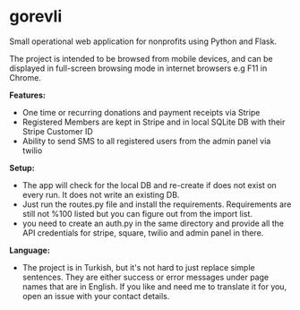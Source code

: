 # gorevli
Small operational web application for nonprofits using Python and Flask.
 
The project is intended to be browsed from mobile devices, and can be displayed in full-screen browsing mode in internet browsers e.g F11 in Chrome.


<b>Features:</b><br>
- One time or recurring donations and payment receipts via Stripe
- Registered Members are kept in Stripe and in local SQLite DB with their Stripe Customer ID
- Ability to send SMS to all registered users from the admin panel via twilio

<b>Setup:</b><br>
- The app will check for the local DB and re-create if does not exist on every run. It does not write an existing DB.
- Just run the routes.py file and install the requirements.
Requirements are still not %100 listed but you can figure out from the import list.
- you need to create an auth.py in the same directory and provide all the API credentials for stripe, square, twilio and admin panel in there.

<b>Language:</b><br>
- The project is in Turkish, but it's not hard to just replace simple sentences. They are either success or error messages under page names that are in English.
If you like and need me to translate it for you, open an issue with your contact details.
